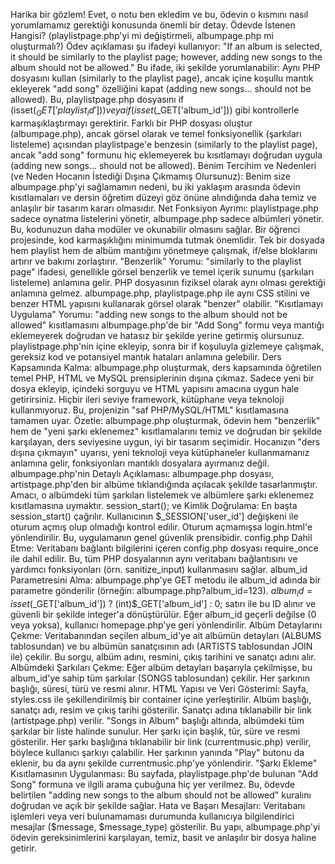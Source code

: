 Harika bir gözlem! Evet, o notu ben ekledim ve bu, ödevin o kısmını nasıl yorumlamamız gerektiği konusunda önemli bir detay.
Ödevde İstenen Hangisi? (playlistpage.php'yi mi değiştirmeli, albumpage.php mi oluşturmalı?)
Ödev açıklaması şu ifadeyi kullanıyor:
"If an album is selected, it should be similarly to the playlist page; however, adding new songs to the album should not be allowed."
Bu ifade, iki şekilde yorumlanabilir:
Aynı PHP dosyasını kullan (similarly to the playlist page), ancak içine koşullu mantık ekleyerek "add song" özelliğini kapat (adding new songs... should not be allowed). Bu, playlistpage.php dosyasını if (isset($_GET['playlist_id'])) veya if (isset($_GET['album_id'])) gibi kontrollerle karmaşıklaştırmayı gerektirir.
Farklı bir PHP dosyası oluştur (albumpage.php), ancak görsel olarak ve temel fonksiyonellik (şarkıları listeleme) açısından playlistpage'e benzesin (similarly to the playlist page), ancak "add song" formunu hiç eklemeyerek bu kısıtlamayı doğrudan uygula (adding new songs... should not be allowed).
Benim Tercihim ve Nedenleri (ve Neden Hocanın İstediği Dışına Çıkmamış Olursunuz):
Benim size albumpage.php'yi sağlamamın nedeni, bu iki yaklaşım arasında ödevin kısıtlamaları ve dersin öğretim düzeyi göz önüne alındığında daha temiz ve anlaşılır bir tasarım kararı olmasıdır.
Net Fonksiyon Ayrımı: playlistpage.php sadece oynatma listelerini yönetir, albumpage.php sadece albümleri yönetir. Bu, kodunuzun daha modüler ve okunabilir olmasını sağlar. Bir öğrenci projesinde, kod karmaşıklığını minimumda tutmak önemlidir. Tek bir dosyada hem playlist hem de albüm mantığını yönetmeye çalışmak, if/else bloklarını artırır ve bakımı zorlaştırır.
"Benzerlik" Yorumu: "similarly to the playlist page" ifadesi, genellikle görsel benzerlik ve temel içerik sunumu (şarkıları listeleme) anlamına gelir. PHP dosyasının fiziksel olarak aynı olması gerektiği anlamına gelmez. albumpage.php, playlistpage.php ile aynı CSS stilini ve benzer HTML yapısını kullanarak görsel olarak "benzer" olabilir.
"Kısıtlamayı Uygulama" Yorumu: "adding new songs to the album should not be allowed" kısıtlamasını albumpage.php'de bir "Add Song" formu veya mantığı eklemeyerek doğrudan ve hatasız bir şekilde yerine getirmiş olursunuz. playlistpage.php'nin içine ekleyip, sonra bir if koşuluyla gizlemeye çalışmak, gereksiz kod ve potansiyel mantık hataları anlamına gelebilir.
Ders Kapsamında Kalma: albumpage.php oluşturmak, ders kapsamında öğretilen temel PHP, HTML ve MySQL prensiplerinin dışına çıkmaz. Sadece yeni bir dosya ekleyip, içindeki sorguyu ve HTML yapısını amacına uygun hale getirirsiniz. Hiçbir ileri seviye framework, kütüphane veya teknoloji kullanmıyoruz. Bu, projenizin "saf PHP/MySQL/HTML" kısıtlamasına tamamen uyar.
Özetle:
albumpage.php oluşturmak, ödevin hem "benzerlik" hem de "yeni şarkı eklenemez" kısıtlamalarını temiz ve doğrudan bir şekilde karşılayan, ders seviyesine uygun, iyi bir tasarım seçimidir. Hocanızın "ders dışına çıkmayın" uyarısı, yeni teknoloji veya kütüphaneler kullanmamanız anlamına gelir, fonksiyonları mantıklı dosyalara ayırmanız değil.
albumpage.php'nin Detaylı Açıklaması:
albumpage.php dosyası, artistpage.php'den bir albüme tıklandığında açılacak şekilde tasarlanmıştır. Amacı, o albümdeki tüm şarkıları listelemek ve albümlere şarkı eklenemez kısıtlamasına uymaktır.
session_start(); ve Kimlik Doğrulama:
En başta session_start() çağrılır.
Kullanıcının $_SESSION['user_id'] değişkeni ile oturum açmış olup olmadığı kontrol edilir. Oturum açmamışsa login.html'e yönlendirilir. Bu, uygulamanın genel güvenlik prensibidir.
config.php Dahil Etme:
Veritabanı bağlantı bilgilerini içeren config.php dosyası require_once ile dahil edilir. Bu, tüm PHP dosyalarının aynı veritabanı bağlantısını ve yardımcı fonksiyonları (örn. sanitize_input) kullanmasını sağlar.
album_id Parametresini Alma:
albumpage.php'ye GET metodu ile album_id adında bir parametre gönderilir (örneğin: albumpage.php?album_id=123).
$album_id = isset($_GET['album_id']) ? (int)$_GET['album_id'] : 0; satırı ile bu ID alınır ve güvenli bir şekilde integer'a dönüştürülür.
Eğer album_id geçerli değilse (0 veya yoksa), kullanıcı homepage.php'ye geri yönlendirilir.
Albüm Detaylarını Çekme:
Veritabanından seçilen album_id'ye ait albümün detayları (ALBUMS tablosundan) ve bu albümün sanatçısının adı (ARTISTS tablosundan JOIN ile) çekilir.
Bu sorgu, albüm adını, resmini, çıkış tarihini ve sanatçı adını alır.
Albümdeki Şarkıları Çekme:
Eğer albüm detayları başarıyla çekilmişse, bu album_id'ye sahip tüm şarkılar (SONGS tablosundan) çekilir.
Her şarkının başlığı, süresi, türü ve resmi alınır.
HTML Yapısı ve Veri Gösterimi:
Sayfa, styles.css ile şekillendirilmiş bir container içine yerleştirilir.
Albüm başlığı, sanatçı adı, resim ve çıkış tarihi gösterilir. Sanatçı adına tıklanabilir bir link (artistpage.php) verilir.
"Songs in Album" başlığı altında, albümdeki tüm şarkılar bir liste halinde sunulur. Her şarkı için başlık, tür, süre ve resmi gösterilir.
Her şarkı başlığına tıklanabilir bir link (currentmusic.php) verilir, böylece kullanıcı şarkıyı çalabilir.
Her şarkının yanında "Play" butonu da eklenir, bu da aynı şekilde currentmusic.php'ye yönlendirir.
"Şarkı Ekleme" Kısıtlamasının Uygulanması:
Bu sayfada, playlistpage.php'de bulunan "Add Song" formuna ve ilgili arama çubuğuna hiç yer verilmez. Bu, ödevde belirtilen "adding new songs to the album should not be allowed" kuralını doğrudan ve açık bir şekilde sağlar.
Hata ve Başarı Mesajları:
Veritabanı işlemleri veya veri bulunamaması durumunda kullanıcıya bilgilendirici mesajlar ($message, $message_type) gösterilir.
Bu yapı, albumpage.php'yi ödevin gereksinimlerini karşılayan, temiz, basit ve anlaşılır bir dosya haline getirir.